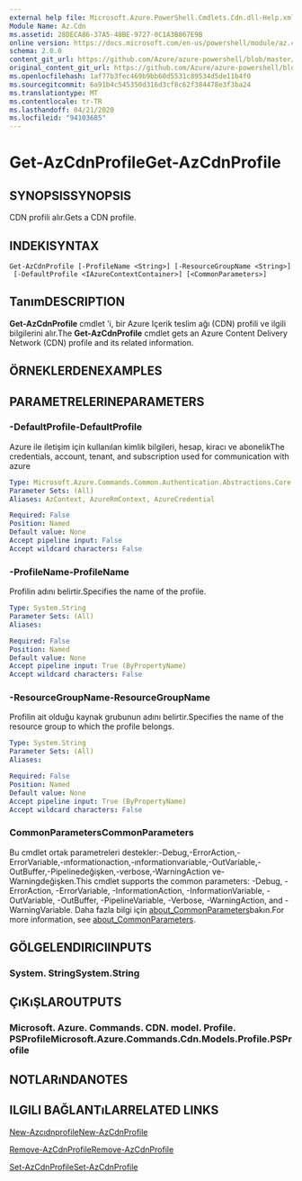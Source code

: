 ```yaml
---
external help file: Microsoft.Azure.PowerShell.Cmdlets.Cdn.dll-Help.xml
Module Name: Az.Cdn
ms.assetid: 28DECA86-37A5-48BE-9727-0C1A3B867E9B
online version: https://docs.microsoft.com/en-us/powershell/module/az.cdn/get-azcdnprofile
schema: 2.0.0
content_git_url: https://github.com/Azure/azure-powershell/blob/master/src/Cdn/Cdn/help/Get-AzCdnProfile.md
original_content_git_url: https://github.com/Azure/azure-powershell/blob/master/src/Cdn/Cdn/help/Get-AzCdnProfile.md
ms.openlocfilehash: 1af77b3fec469b9bb60d5531c89534d5de11b4f0
ms.sourcegitcommit: 6a91b4c545350d316d3cf8c62f384478e3f3ba24
ms.translationtype: MT
ms.contentlocale: tr-TR
ms.lasthandoff: 04/21/2020
ms.locfileid: "94103685"
---
```

# <span data-ttu-id="bc015-101">Get-AzCdnProfile</span><span class="sxs-lookup"><span data-stu-id="bc015-101">Get-AzCdnProfile</span></span>

## <span data-ttu-id="bc015-102">SYNOPSIS</span><span class="sxs-lookup"><span data-stu-id="bc015-102">SYNOPSIS</span></span>
<span data-ttu-id="bc015-103">CDN profili alır.</span><span class="sxs-lookup"><span data-stu-id="bc015-103">Gets a CDN profile.</span></span>

## <span data-ttu-id="bc015-104">INDEKI</span><span class="sxs-lookup"><span data-stu-id="bc015-104">SYNTAX</span></span>

```
Get-AzCdnProfile [-ProfileName <String>] [-ResourceGroupName <String>]
 [-DefaultProfile <IAzureContextContainer>] [<CommonParameters>]
```

## <span data-ttu-id="bc015-105">Tanım</span><span class="sxs-lookup"><span data-stu-id="bc015-105">DESCRIPTION</span></span>
<span data-ttu-id="bc015-106">**Get-AzCdnProfile** cmdlet 'i, bir Azure Içerik teslim ağı (CDN) profili ve ilgili bilgilerini alır.</span><span class="sxs-lookup"><span data-stu-id="bc015-106">The **Get-AzCdnProfile** cmdlet gets an Azure Content Delivery Network (CDN) profile and its related information.</span></span>

## <span data-ttu-id="bc015-107">ÖRNEKLERDEN</span><span class="sxs-lookup"><span data-stu-id="bc015-107">EXAMPLES</span></span>

## <span data-ttu-id="bc015-108">PARAMETRELERINE</span><span class="sxs-lookup"><span data-stu-id="bc015-108">PARAMETERS</span></span>

### <span data-ttu-id="bc015-109">-DefaultProfile</span><span class="sxs-lookup"><span data-stu-id="bc015-109">-DefaultProfile</span></span>
<span data-ttu-id="bc015-110">Azure ile iletişim için kullanılan kimlik bilgileri, hesap, kiracı ve abonelik</span><span class="sxs-lookup"><span data-stu-id="bc015-110">The credentials, account, tenant, and subscription used for communication with azure</span></span>

```yaml
Type: Microsoft.Azure.Commands.Common.Authentication.Abstractions.Core.IAzureContextContainer
Parameter Sets: (All)
Aliases: AzContext, AzureRmContext, AzureCredential

Required: False
Position: Named
Default value: None
Accept pipeline input: False
Accept wildcard characters: False
```

### <span data-ttu-id="bc015-111">-ProfileName</span><span class="sxs-lookup"><span data-stu-id="bc015-111">-ProfileName</span></span>
<span data-ttu-id="bc015-112">Profilin adını belirtir.</span><span class="sxs-lookup"><span data-stu-id="bc015-112">Specifies the name of the profile.</span></span>

```yaml
Type: System.String
Parameter Sets: (All)
Aliases:

Required: False
Position: Named
Default value: None
Accept pipeline input: True (ByPropertyName)
Accept wildcard characters: False
```

### <span data-ttu-id="bc015-113">-ResourceGroupName</span><span class="sxs-lookup"><span data-stu-id="bc015-113">-ResourceGroupName</span></span>
<span data-ttu-id="bc015-114">Profilin ait olduğu kaynak grubunun adını belirtir.</span><span class="sxs-lookup"><span data-stu-id="bc015-114">Specifies the name of the resource group to which the profile belongs.</span></span>

```yaml
Type: System.String
Parameter Sets: (All)
Aliases:

Required: False
Position: Named
Default value: None
Accept pipeline input: True (ByPropertyName)
Accept wildcard characters: False
```

### <span data-ttu-id="bc015-115">CommonParameters</span><span class="sxs-lookup"><span data-stu-id="bc015-115">CommonParameters</span></span>
<span data-ttu-id="bc015-116">Bu cmdlet ortak parametreleri destekler:-Debug,-ErrorAction,-ErrorVariable,-ınformationaction,-ınformationvariable,-OutVariable,-OutBuffer,-Pipelinedeğişken,-verbose,-WarningAction ve-Warningdeğişken.</span><span class="sxs-lookup"><span data-stu-id="bc015-116">This cmdlet supports the common parameters: -Debug, -ErrorAction, -ErrorVariable, -InformationAction, -InformationVariable, -OutVariable, -OutBuffer, -PipelineVariable, -Verbose, -WarningAction, and -WarningVariable.</span></span> <span data-ttu-id="bc015-117">Daha fazla bilgi için [about_CommonParameters](http://go.microsoft.com/fwlink/?LinkID=113216)bakın.</span><span class="sxs-lookup"><span data-stu-id="bc015-117">For more information, see [about_CommonParameters](http://go.microsoft.com/fwlink/?LinkID=113216).</span></span>

## <span data-ttu-id="bc015-118">GÖLGELENDIRICI</span><span class="sxs-lookup"><span data-stu-id="bc015-118">INPUTS</span></span>

### <span data-ttu-id="bc015-119">System. String</span><span class="sxs-lookup"><span data-stu-id="bc015-119">System.String</span></span>

## <span data-ttu-id="bc015-120">ÇıKıŞLAR</span><span class="sxs-lookup"><span data-stu-id="bc015-120">OUTPUTS</span></span>

### <span data-ttu-id="bc015-121">Microsoft. Azure. Commands. CDN. model. Profile. PSProfile</span><span class="sxs-lookup"><span data-stu-id="bc015-121">Microsoft.Azure.Commands.Cdn.Models.Profile.PSProfile</span></span>

## <span data-ttu-id="bc015-122">NOTLARıNDA</span><span class="sxs-lookup"><span data-stu-id="bc015-122">NOTES</span></span>

## <span data-ttu-id="bc015-123">ILGILI BAĞLANTıLAR</span><span class="sxs-lookup"><span data-stu-id="bc015-123">RELATED LINKS</span></span>

[<span data-ttu-id="bc015-124">New-Azcıdnprofile</span><span class="sxs-lookup"><span data-stu-id="bc015-124">New-AzCdnProfile</span></span>](./New-AzCdnProfile.md)

[<span data-ttu-id="bc015-125">Remove-AzCdnProfile</span><span class="sxs-lookup"><span data-stu-id="bc015-125">Remove-AzCdnProfile</span></span>](./Remove-AzCdnProfile.md)

[<span data-ttu-id="bc015-126">Set-AzCdnProfile</span><span class="sxs-lookup"><span data-stu-id="bc015-126">Set-AzCdnProfile</span></span>](./Set-AzCdnProfile.md)


